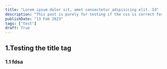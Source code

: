 ```yaml
---
title: "Lorem ipsum dolor sit, amet consectetur adipisicing elit. Id"
description: "This post is purely for testing if the css is correct for the title on the page"
publishDate: "13 Feb 2023"
tags: ["test"]
draft: True
---
```


## 1.Testing the title tag
### 1.1 fdsa